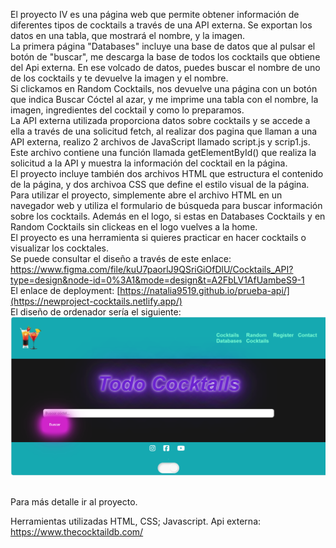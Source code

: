 El proyecto IV es una página web que permite obtener información de diferentes tipos de cocktails a través de una API externa. Se exportan los datos en una tabla, que mostrará el nombre, y la imagen.<br>
La primera página "Databases" incluye una base de datos que al pulsar el botón de "buscar", me descarga la base de todos los cocktails que obtiene del Api externa. En ese volcado de datos, puedes buscar el nombre de uno de los cocktails y te devuelve la imagen y el nombre. <br>
Si clickamos en Random Cocktails, nos devuelve una página con un botón que indica Buscar Cóctel al azar, y me imprime una tabla con el nombre, la imagen, ingredientes del cocktail y como lo preparamos. <br>
La API externa utilizada proporciona datos sobre cocktails y se accede a ella a través de una solicitud fetch, al realizar dos pagina que llaman a una API externa, realizo 2 archivos de JavaScript llamado script.js y scrip1.js. Este archivo contiene una función llamada getElementById() que realiza la solicitud a la API y muestra la información del cocktail en la página. <br>
El proyecto incluye también dos archivos HTML que estructura el contenido de la página, y dos archivoa CSS que define el estilo visual de la página. <br>
Para utilizar el proyecto, simplemente abre el archivo HTML en un navegador web y utiliza el formulario de búsqueda para buscar información sobre los cocktails. Además en el logo, si estas en Databases Cocktails y en Random Cocktails sin clickeas en el logo vuelves a la home. <br>
El proyecto es una herramienta si quieres practicar en hacer cocktails o visualizar los cocktales. 
<br>
Se puede consultar el diseño a través de este enlace: https://www.figma.com/file/kuU7paorlJ9QSriGiOfDlU/Cocktails_API?type=design&node-id=0%3A1&mode=design&t=A2FbLV1AfUambeS9-1<br>
El enlace de deployment: [https://natalia9519.github.io/prueba-api/](https://newproject-cocktails.netlify.app/) <br>
El diseño de ordenador sería el siguiente:
<br>
![prueba](./imagen/Captura%20de%20pantalla%202023-12-02%20201400.png)

<br>
Para más detalle ir al proyecto.

Herramientas utilizadas HTML, CSS; Javascript.
Api externa: https://www.thecocktaildb.com/
